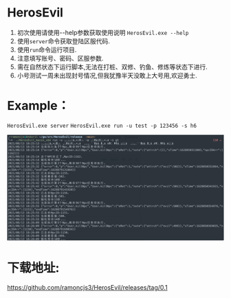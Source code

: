 # HerosEvil
1. 初次使用请使用--help参数获取使用说明
`HerosEvil.exe --help`
2. 使用`server`命令获取登陆区服代码.
3. 使用`run`命令运行项目.
4. 注意填写账号、密码、区服参数.
5. 需在自然状态下运行脚本,无法在打桩、双修、钓鱼、修炼等状态下进行.
6. 小号测试一周未出现封号情况,但我犹豫半天没敢上大号用,欢迎勇士.
# Example：
`HerosEvil.exe server`
`HerosEvil.exe run -u test -p 123456 -s h6`

![图1](https://github.com/ramoncjs3/HerosEvil/blob/main/1.jpg)

# 下载地址:
https://github.com/ramoncjs3/HerosEvil/releases/tag/0.1
